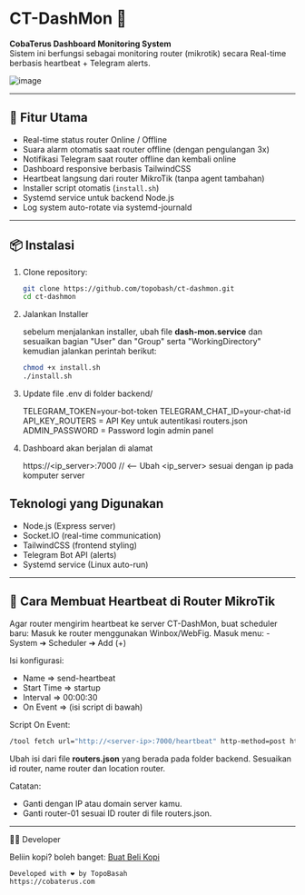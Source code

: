 # CT-DashMon 📡

**CobaTerus Dashboard Monitoring System**  
Sistem ini berfungsi sebagai monitoring router (mikrotik) secara Real-time berbasis heartbeat + Telegram alerts.

![image](https://github.com/user-attachments/assets/85248cd6-a556-4332-a695-bb64c98e744d)


---

## 🚀 Fitur Utama

- Real-time status router Online / Offline
- Suara alarm otomatis saat router offline (dengan pengulangan 3x)
- Notifikasi Telegram saat router offline dan kembali online
- Dashboard responsive berbasis TailwindCSS
- Heartbeat langsung dari router MikroTik (tanpa agent tambahan)
- Installer script otomatis (`install.sh`)
- Systemd service untuk backend Node.js
- Log system auto-rotate via systemd-journald

---

## 📦 Instalasi

1. Clone repository:

   ```bash
   git clone https://github.com/topobash/ct-dashmon.git
   cd ct-dashmon

   ```

2. Jalankan Installer

   sebelum menjalankan installer, ubah file **dash-mon.service** dan sesuaikan bagian "User" dan "Group" serta "WorkingDirectory"
   kemudian jalankan perintah berikut:
   
   ```bash
   chmod +x install.sh
   ./install.sh

   ```

4. Update file .env di folder backend/

   TELEGRAM_TOKEN=your-bot-token
   TELEGRAM_CHAT_ID=your-chat-id
   API_KEY_ROUTERS = API Key untuk autentikasi routers.json
   ADMIN_PASSWORD = Password login admin panel

6. Dashboard akan berjalan di alamat

   https://<ip_server>:7000 // <-- Ubah <ip_server> sesuai dengan ip pada komputer server

## Teknologi yang Digunakan

- Node.js (Express server)
- Socket.IO (real-time communication)
- TailwindCSS (frontend styling)
- Telegram Bot API (alerts)
- Systemd service (Linux auto-run)

---

## 📡 Cara Membuat Heartbeat di Router MikroTik

Agar router mengirim heartbeat ke server CT-DashMon, buat scheduler baru:
Masuk ke router menggunakan Winbox/WebFig.
Masuk menu: - System ➔ Scheduler ➔ Add (+)

Isi konfigurasi:

- Name         => send-heartbeat
- Start Time   => startup
- Interval     => 00:00:30
- On Event     => (isi script di bawah)

Script On Event:
   ```bash
   /tool fetch url="http://<server-ip>:7000/heartbeat" http-method=post http-data="{\"router_id\":\"router-01\"}" http-header-field="Content-Type: application/json"
   ```

Ubah isi dari file **routers.json** yang berada pada folder backend. Sesuaikan id router, name router dan location router.

Catatan:

- Ganti <server-ip> dengan IP atau domain server kamu.
- Ganti router-01 sesuai ID router di file routers.json.

---

👨‍💻 Developer

Beliin kopi? boleh banget: [Buat Beli Kopi](https://saweria.co/topobasah)

    Developed with ❤️ by TopoBasah
    https://cobaterus.com
